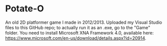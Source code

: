 # Potate-O

An old 2D platformer game I made in 2012/2013. Uploaded my Visual Studio files to this GitHub repo; to actually run it as an .exe, go to the "Game" folder. You need to install Microsoft XNA Framework 4.0, available here: https://www.microsoft.com/en-us/download/details.aspx?id=20914.
